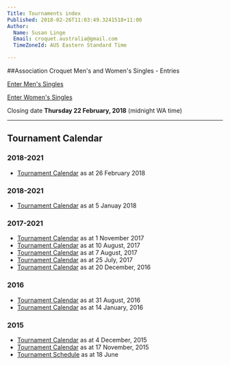 ```yaml
---
Title: Tournaments index
Published: 2018-02-26T11:03:49.3241518+11:00
Author:
  Name: Susan Linge
  Email: croquet.australia@gmail.com
  TimeZoneId: AUS Eastern Standard Time

---
```

##Association Croquet Men's and Women's Singles - Entries

<a href="/tournaments/2018/ac/mens-open" class="btn btn-primary btn-lg" role="button">Enter Men's Singles</a>

<a href="/tournaments/2018/ac/womens-open" class="btn btn-primary btn-lg" role="button">Enter Women's Singles</a>

Closing date **Thursday 22 February, 2018** (midnight WA time)


________________



## Tournament Calendar

### 2018-2021
- [Tournament Calendar](/tournaments/aca-calendar) as at 26 February 2018

### 2018-2021
- [Tournament Calendar](/tournaments/aca-calendar-january-2018.pdf) as at 5 Januay 2018

### 2017-2021
- [Tournament Calendar](/aca-tournament-calendar-as-at-november-2017.pdf) as at 1 November 2017
- [Tournament Calendar](/tournaments/aca-tournament-calendar-as-at-august-2018.pdf) as at 10 August, 2017
- [Tournament Calendar](/tournaments/aca-tournament-calendar.pdf) as at 7 August, 2017
- [Tournament Calendar](/tournaments/aca-tournament-calendar.pdf) as at 25 July, 2017
- [Tournament Calendar](/tournaments/aca-tournament-calendar-as-at-20-dec-2016.pdf) as at 20 December, 2016

### 2016
- [Tournament Calendar](/tournaments/aca-tournament-calendar-as-at-31-august-2016.pdf) as at 31 August, 2016
- [Tournament Calendar](/aca-tournament-calendar-as-at-14-january-2016.pdf) as at 14 January, 2016

### 2015
- [Tournament Calendar](/2015-2019-aca-tournament-program-as-at-4-december.pdf) as at 4 December, 2015
- [Tournament Calendar](/2015-2019-aca-tournament-calendar-as-at-17-nov-2015.pdf) as at 17 November, 2015
- [Tournament Schedule](/2015-2019-aca-tournament-program-as-at-18-june-2015-2-.pdf) as at 18 June